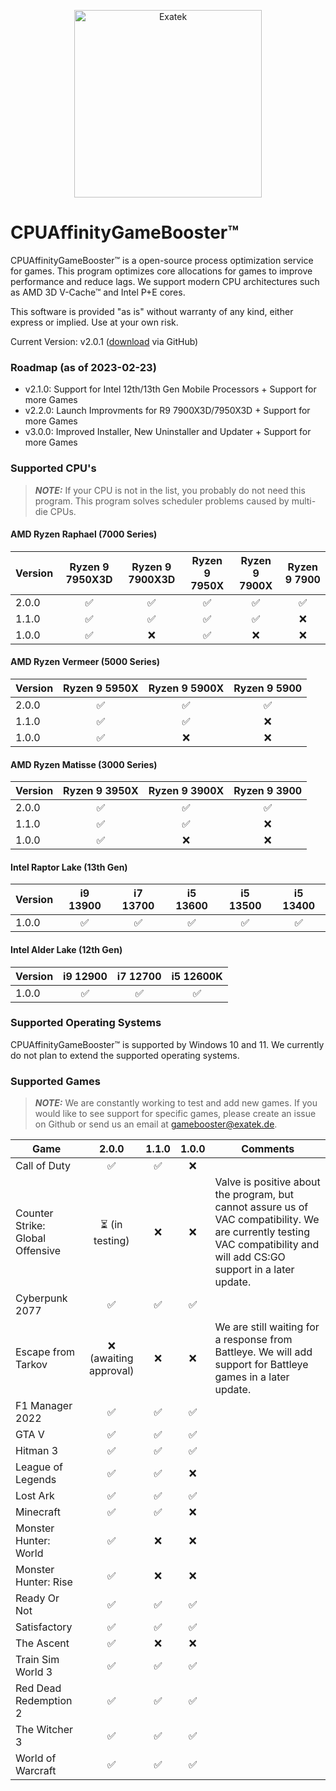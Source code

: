 <p align="center">
  <a href="#">
    <img alt="Exatek" src="https://cdn.exatek.de/exatek/exa-partner.png" width="300" />
  </a>
</p>

# CPUAffinityGameBooster™

CPUAffinityGameBooster™ is a open-source process optimization service for games. This program optimizes core allocations for games to improve performance and reduce lags. We support modern CPU architectures such as AMD 3D V-Cache™ and Intel P+E cores.

This software is provided "as is" without warranty of any kind, either express or implied. Use at your own risk.

Current Version: v2.0.1 ([download](https://github.com/Exatek-Germany/CPUAffinityGameBooster/releases/download/v2.0.1/CpuAffinityGameBooster_x64.zip) via GitHub)

### Roadmap (as of 2023-02-23)
- v2.1.0: Support for Intel 12th/13th Gen Mobile Processors + Support for more Games
- v2.2.0: Launch Improvments for R9 7900X3D/7950X3D + Support for more Games
- v3.0.0: Improved Installer, New Uninstaller and Updater + Support for more Games

### Supported CPU's

> **_NOTE:_**  If your CPU is not in the list, you probably do not need this program. This program solves scheduler problems caused by multi-die CPUs.

#### AMD Ryzen Raphael (7000 Series)
| Version | Ryzen 9 7950X3D | Ryzen 9 7900X3D | Ryzen 9 7950X | Ryzen 9 7900X | Ryzen 9 7900 |
| ------- | :-------:       | :-------:       | :-------:     | :-------:     | :-------:    |
| 2.0.0   | ✅              | ✅             | ✅            |  ✅          |  ✅         |
| 1.1.0   | ✅              | ✅             | ✅            |  ✅          |  ❌         |
| 1.0.0   | ✅              | ❌             | ✅            |  ❌          |  ❌         |

#### AMD Ryzen Vermeer (5000 Series)
| Version | Ryzen 9 5950X | Ryzen 9 5900X | Ryzen 9 5900 |
| ------- | :-------:       | :-------:   | :-------:    |
| 2.0.0   | ✅              | ✅         | ✅          |
| 1.1.0   | ✅              | ✅         | ❌          |
| 1.0.0   | ✅              | ❌         | ❌          |

#### AMD Ryzen Matisse (3000 Series)
| Version | Ryzen 9 3950X   | Ryzen 9 3900X | Ryzen 9 3900 |
| ------- | :-------:       | :-------:     | :-------:    |
| 2.0.0   | ✅              | ✅           | ✅          |
| 1.1.0   | ✅              | ✅           | ❌          |
| 1.0.0   | ✅              | ❌           | ❌          |

#### Intel Raptor Lake (13th Gen)
| Version | i9 13900  | i7 13700  | i5 13600 | i5 13500 | i5 13400 |
| ------- | :-------: | :-------: | :-------: | :-------: | :-------: | 
| 1.0.0   | ✅        | ✅       | ✅       |  ✅       | ✅       | 

#### Intel Alder Lake (12th Gen)
| Version | i9 12900  | i7 12700  | i5 12600K |
| ------- | :-------: | :-------: | :-------: | 
| 1.0.0   | ✅        | ✅       | ✅       |  

### Supported Operating Systems

CPUAffinityGameBooster™ is supported by Windows 10 and 11. We currently do not plan to extend the supported operating systems.

### Supported Games

> **_NOTE:_**  We are constantly working to test and add new games. If you would like to see support for specific games, please create an issue on Github or send us an email at gamebooster@exatek.de.

| Game                            | 2.0.0                   | 1.1.0                   | 1.0.0                 | Comments |
| -------                         | :---------------------: | :---------------------: | :-------------------: | -------- |
| Call of Duty                    | ✅ | ✅                     | ❌
| Counter Strike: Global Offensive | ⏳ (in testing) | ❌        | ❌                    | Valve is positive about the program, but cannot assure us of VAC compatibility. We are currently testing VAC compatibility and will add CS:GO support in a later update. |
| Cyberpunk 2077                  | ✅ | ✅                     | ✅
| Escape from Tarkov              | ❌ (awaiting approval) | ❌ | ❌ | We are still waiting for a response from Battleye. We will add support for Battleye games in a later update.
| F1 Manager 2022                 | ✅ | ✅                     | ✅
| GTA V                           | ✅ | ✅                     | ✅
| Hitman 3                        | ✅ | ✅                     | ✅
| League of Legends               | ✅ | ✅                     | ❌
| Lost Ark                        | ✅ | ✅                     | ✅
| Minecraft                       | ✅ | ✅                     | ❌
| Monster Hunter: World           | ✅ | ❌                     | ❌
| Monster Hunter: Rise            | ✅ | ❌                     | ❌
| Ready Or Not                    | ✅ | ✅                     | ✅
| Satisfactory                    | ✅ | ✅                     | ✅
| The Ascent                      | ✅ | ❌                     | ❌
| Train Sim World 3               | ✅ | ✅                     | ✅
| Red Dead Redemption 2           | ✅ | ✅                     | ✅
| The Witcher 3                   | ✅ | ✅                     | ✅
| World of Warcraft               | ✅ | ✅                     | ✅
